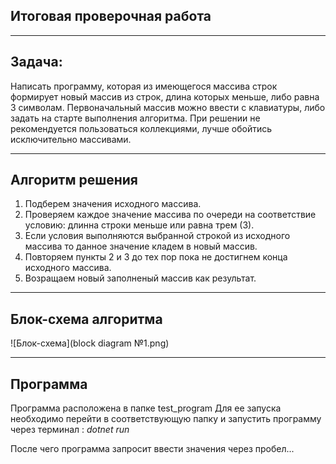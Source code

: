 ## Итоговая проверочная работа
______

## Задача: ##
Написать программу, которая из имеющегося массива строк формирует новый массив из строк,
 длина которых меньше, либо равна 3 символам. Первоначальный массив можно ввести с клавиатуры,
 либо задать на старте выполнения алгоритма. При решении не рекомендуется пользоваться коллекциями,
 лучше обойтись исключительно массивами.
 ______

## Алгоритм решения ##
1. Подберем значения исходного массива.
2. Проверяем каждое значение массива по очереди на соответствие условию: длинна строки меньше или равна трем (3).
3. Если условия выполняются выбранной строкой из исходного массива то данное значение кладем в новый массив.
4. Повторяем пункты 2 и 3 до тех пор пока не достигнем конца исходного массива.
5. Возращаем новый заполненый массив как результат.
_________________________
## Блок-схема алгоритма ##


![Блок-схема](block diagram №1.png)

___________________
## Программа ##

Программа расположена в папке test_program Для ее запуска необходимо перейти в соответствующую папку и запустить программу через терминал : *dotnet run*

После чего программа запросит ввести значения через пробел...